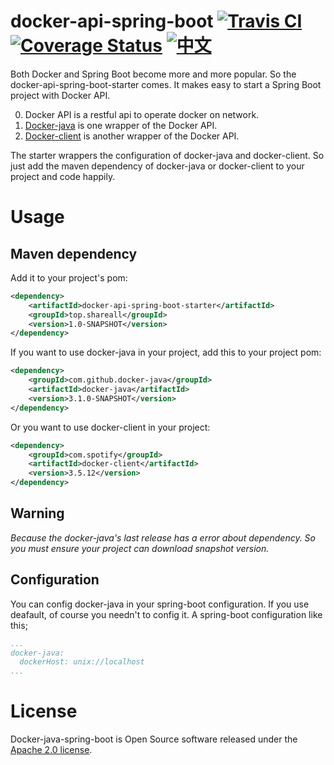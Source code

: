# docker-api-spring-boot  [![Travis CI](https://travis-ci.org/jliu666/docker-api-spring-boot.svg?branch=master)](https://travis-ci.org/jliu666/docker-api-spring-boot)  [![Coverage Status](https://coveralls.io/repos/github/jliu666/docker-api-spring-boot/badge.svg?branch=master)](https://coveralls.io/github/jliu666/docker-api-spring-boot?branch=master)  [![中文](https://img.shields.io/badge/language-%E4%B8%AD%E6%96%87-green.svg)](./README-zh_CN.md)


Both Docker and Spring Boot become more and more popular. So the docker-api-spring-boot-starter comes. 
It makes easy to start a Spring Boot project with Docker API.

0. Docker API is a restful api to operate docker on network.
1. [Docker-java](https://github.com/docker-java/docker-java) is one wrapper of the Docker API.
2. [Docker-client](https://github.com/spotify/docker-client) is another wrapper of the Docker API.

The starter wrappers the configuration of docker-java and docker-client. So just add the maven dependency of docker-java or docker-client to your project and code happily.  

# Usage

## Maven dependency
Add it to your project's pom:
```xml
<dependency>
    <artifactId>docker-api-spring-boot-starter</artifactId>
    <groupId>top.shareall</groupId>
    <version>1.0-SNAPSHOT</version>
</dependency>
```
If you want to use docker-java in your project, add this to your project pom:
```xml
<dependency>
    <groupId>com.github.docker-java</groupId>
    <artifactId>docker-java</artifactId>
    <version>3.1.0-SNAPSHOT</version>
</dependency>
```
Or you want to use docker-client in your project:
```xml
<dependency>
    <groupId>com.spotify</groupId>
    <artifactId>docker-client</artifactId>
    <version>3.5.12</version>
</dependency>
```

## Warning
*Because the docker-java's last release has a error about dependency. So you must ensure your project can download snapshot version.*   

## Configuration
You can config docker-java in your spring-boot configuration. If you use deafault, of course you needn't to config it.
A spring-boot configuration like this;
```yml
...
docker-java:
  dockerHost: unix://localhost
...
```

# License
Docker-java-spring-boot is Open Source software released under the [Apache 2.0 license](http://www.apache.org/licenses/).
